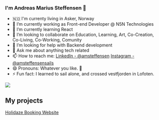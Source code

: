 ### I'm Andreas Marius Steffensen 👋

- 🇳🇴 I'm currenty living in Asker, Norway
- 🔭 I’m currently working as Front-end Developer @ N5N Technologies
- 🌱 I’m currently learning React
- 👯 I’m looking to collaborate on Education, Learning, Art, Co-Creation, Co-Living, Co-Working, Comunity
- 🤔 I’m looking for help with Backend development
- 💬 Ask me about anything tech related
- 📫 How to reach me: [LinkedIn - @amsteffensen](https://www.linkedin.com/in/amsteffensen/) [Instagram - @amsteffensensails](https://www.instagram.com/amsteffensensails/)
- 😄 Pronouns: Whatever you like. 🦄 
- ⚡ Fun fact: I learned to sail alone, and crossed vestfjorden in Lofoten. 

<img src="https://github-readme-stats.vercel.app/api?username=amsteffensen&&show_icons=true&title_color=ffffff&icon_color=bb2acf&text_color=daf7dc&bg_color=151515">

## My projects

[Holidaze Booking Website](https://github.com/AMSteffensen/Holidaze)
